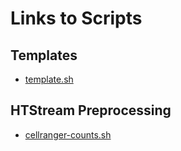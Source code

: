 # Links to Scripts

## Templates
*  [template.sh](scripts/template.sh)

## HTStream Preprocessing
* [cellranger-counts.sh](scripts/cellranger-counts.sh)